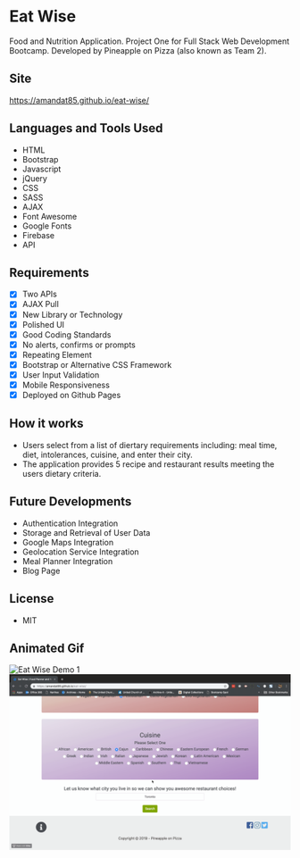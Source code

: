 # Eat Wise
Food and Nutrition Application. Project One for Full Stack Web Development Bootcamp. Developed by Pineapple on Pizza (also known as Team 2).

## Site
https://amandat85.github.io/eat-wise/

## Languages and Tools Used
* HTML
* Bootstrap
* Javascript
* jQuery
* CSS
* SASS
* AJAX
* Font Awesome
* Google Fonts
* Firebase
* API

## Requirements
- [x] Two APIs
- [x] AJAX Pull
- [x] New Library or Technology
- [x] Polished UI
- [x] Good Coding Standards
- [x] No alerts, confirms or prompts
- [x] Repeating Element
- [x] Bootstrap or Alternative CSS Framework
- [x] User Input Validation
- [x] Mobile Responsiveness
- [x] Deployed on Github Pages

## How it works
* Users select from a list of diertary requirements including: meal time, diet, intolerances, cuisine, and enter their city.
* The application provides 5 recipe and restaurant results meeting the users dietary criteria.

## Future Developments
* Authentication Integration
* Storage and Retrieval of User Data
* Google Maps Integration
* Geolocation Service Integration
* Meal Planner Integration
* Blog Page 

## License
* MIT

## Animated Gif
![Eat Wise Demo 1](eatWise1.gif)
![Eat Wise Demo 2](eatWise2.gif)
